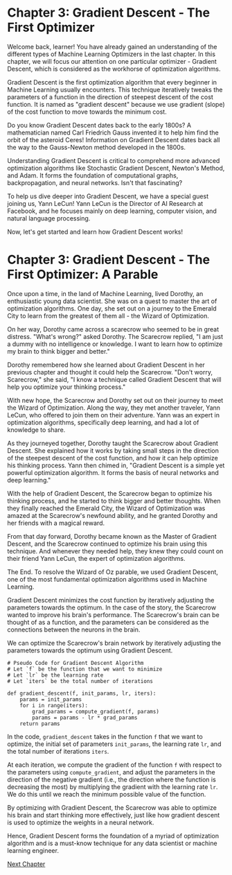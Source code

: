 # Chapter 3: Gradient Descent - The First Optimizer

Welcome back, learner! You have already gained an understanding of the different types of Machine Learning Optimizers in the last chapter. In this chapter, we will focus our attention on one particular optimizer - Gradient Descent, which is considered as the workhorse of optimization algorithms.

Gradient Descent is the first optimization algorithm that every beginner in Machine Learning usually encounters. This technique iteratively tweaks the parameters of a function in the direction of steepest descent of the cost function. It is named as "gradient descent" because we use gradient (slope) of the cost function to move towards the minimum cost.

Do you know Gradient Descent dates back to the early 1800s? A mathematician named Carl Friedrich Gauss invented it to help him find the orbit of the asteroid Ceres! Information on Gradient Descent dates back all the way to the Gauss-Newton method developed in the 1800s.

Understanding Gradient Descent is critical to comprehend more advanced optimization algorithms like Stochastic Gradient Descent, Newton's Method, and Adam. It forms the foundation of computational graphs, backpropagation, and neural networks. Isn't that fascinating?

To help us dive deeper into Gradient Descent, we have a special guest joining us, Yann LeCun! Yann LeCun is the Director of AI Research at Facebook, and he focuses mainly on deep learning, computer vision, and natural language processing.

Now, let's get started and learn how Gradient Descent works!
# Chapter 3: Gradient Descent - The First Optimizer: A Parable

Once upon a time, in the land of Machine Learning, lived Dorothy, an enthusiastic young data scientist. She was on a quest to master the art of optimization algorithms. One day, she set out on a journey to the Emerald City to learn from the greatest of them all - the Wizard of Optimization.

On her way, Dorothy came across a scarecrow who seemed to be in great distress. "What's wrong?" asked Dorothy. The Scarecrow replied, "I am just a dummy with no intelligence or knowledge. I want to learn how to optimize my brain to think bigger and better."

Dorothy remembered how she learned about Gradient Descent in her previous chapter and thought it could help the Scarecrow. "Don't worry, Scarecrow," she said, "I know a technique called Gradient Descent that will help you optimize your thinking process."

With new hope, the Scarecrow and Dorothy set out on their journey to meet the Wizard of Optimization. Along the way, they met another traveler, Yann LeCun, who offered to join them on their adventure. Yann was an expert in optimization algorithms, specifically deep learning, and had a lot of knowledge to share.

As they journeyed together, Dorothy taught the Scarecrow about Gradient Descent. She explained how it works by taking small steps in the direction of the steepest descent of the cost function, and how it can help optimize his thinking process. Yann then chimed in, "Gradient Descent is a simple yet powerful optimization algorithm. It forms the basis of neural networks and deep learning."

With the help of Gradient Descent, the Scarecrow began to optimize his thinking process, and he started to think bigger and better thoughts. When they finally reached the Emerald City, the Wizard of Optimization was amazed at the Scarecrow's newfound ability, and he granted Dorothy and her friends with a magical reward.

From that day forward, Dorothy became known as the Master of Gradient Descent, and the Scarecrow continued to optimize his brain using this technique. And whenever they needed help, they knew they could count on their friend Yann LeCun, the expert of optimization algorithms.

The End.
To resolve the Wizard of Oz parable, we used Gradient Descent, one of the most fundamental optimization algorithms used in Machine Learning. 

Gradient Descent minimizes the cost function by iteratively adjusting the parameters towards the optimum. In the case of the story, the Scarecrow wanted to improve his brain's performance. The Scarecrow's brain can be thought of as a function, and the parameters can be considered as the connections between the neurons in the brain.

We can optimize the Scarecrow's brain network by iteratively adjusting the parameters towards the optimum using Gradient Descent.

```
# Pseudo Code for Gradient Descent Algorithm
# Let `f` be the function that we want to minimize
# Let `lr` be the learning rate
# Let `iters` be the total number of iterations

def gradient_descent(f, init_params, lr, iters):
    params = init_params
    for i in range(iters):
        grad_params = compute_gradient(f, params)
        params = params - lr * grad_params
    return params
 ```
 
In the code, `gradient_descent` takes in the function `f` that we want to optimize, the initial set of parameters `init_params`, the learning rate `lr`, and the total number of iterations `iters`. 

At each iteration, we compute the gradient of the function `f` with respect to the parameters using `compute_gradient`, and adjust the parameters in the direction of the negative gradient (i.e., the direction where the function is decreasing the most) by multiplying the gradient with the learning rate `lr`. We do this until we reach the minimum possible value of the function.

By optimizing with Gradient Descent, the Scarecrow was able to optimize his brain and start thinking more effectively, just like how gradient descent is used to optimize the weights in a neural network.

Hence, Gradient Descent forms the foundation of a myriad of optimization algorithm and is a must-know technique for any data scientist or machine learning engineer.


[Next Chapter](04_Chapter04.md)